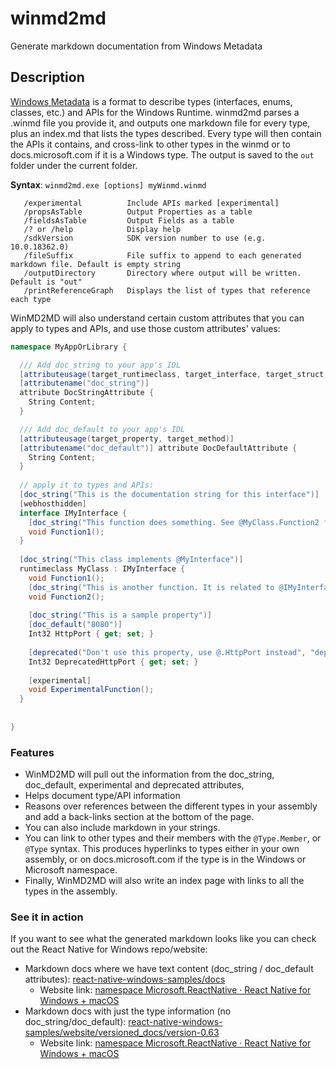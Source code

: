 # winmd2md
Generate markdown documentation from Windows Metadata

## Description
[Windows Metadata](https://docs.microsoft.com/uwp/winrt-cref/winmd-files) is a format to describe types (interfaces, enums, classes, etc.) and APIs for the Windows Runtime.
winmd2md parses a .winmd file you provide it, and outputs one markdown file for every type, plus an index.md that lists the types described. 
Every type will then contain the APIs it contains, and cross-link to other types in the winmd or to docs.microsoft.com if it is a Windows type.
The output is saved to the `out` folder under the current folder.

**Syntax**:  `winmd2md.exe [options] myWinmd.winmd`
```
   /experimental          Include APIs marked [experimental]
   /propsAsTable          Output Properties as a table
   /fieldsAsTable         Output Fields as a table
   /? or /help            Display help
   /sdkVersion            SDK version number to use (e.g. 10.0.18362.0)
   /fileSuffix            File suffix to append to each generated markdown file. Default is empty string
   /outputDirectory       Directory where output will be written. Default is "out"
   /printReferenceGraph   Displays the list of types that reference each type
```

WinMD2MD will also understand certain custom attributes that you can apply to types and APIs, and use those custom attributes' values:

```csharp
namespace MyAppOrLibrary {

  /// Add doc_string to your app's IDL
  [attributeusage(target_runtimeclass, target_interface, target_struct, target_enum, target_delegate, target_field, target_property, target_method, target_event)]
  [attributename("doc_string")]
  attribute DocStringAttribute {
    String Content;
  }

  /// Add doc_default to your app's IDL
  [attributeusage(target_property, target_method)]
  [attributename("doc_default")] attribute DocDefaultAttribute {
    String Content;
  }
  
  // apply it to types and APIs:
  [doc_string("This is the documentation string for this interface")]
  [webhosthidden]
  interface IMyInterface {
    [doc_string("This function does something. See @MyClass.Function2 for more info")]
    void Function1();
  }
  
  [doc_string("This class implements @MyInterface")]
  runtimeclass MyClass : IMyInterface {
    void Function1();
    [doc_string("This is another function. It is related to @IMyInterface.Function1.");
    void Function2();
    
    [doc_string("This is a sample property")]
    [doc_default("8080")]
    Int32 HttpPort { get; set; }  
    
    [deprecated("Don't use this property, use @.HttpPort instead", "deprecate", 42)]
    Int32 DeprecatedHttpPort { get; set; }
    
    [experimental]
    void ExperimentalFunction();
  }
  
  
}
```

### Features
- WinMD2MD will pull out the information from the doc_string, doc_default, experimental and deprecated attributes,
- Helps document type/API information
- Reasons over references between the different types in your assembly and add a back-links section at the bottom of the page.
- You can also include markdown in your strings.
- You can link to other types and their members with the `@Type.Member`, or `@Type` syntax. This produces hyperlinks to types either in your own assembly, or on docs.microsoft.com if the type is in the Windows or Microsoft namespace.
- Finally, WinMD2MD will also write an index page with links to all the types in the assembly.

### See it in action
If you want to see what the generated markdown looks like you can check out the React Native for Windows repo/website:
- Markdown docs where we have text content (doc_string / doc_default attributes): [react-native-windows-samples/docs](https://github.com/microsoft/react-native-windows-samples/tree/master/docs)
  - Website link: [namespace Microsoft.ReactNative · React Native for Windows + macOS](https://microsoft.github.io/react-native-windows/docs/next/Native-API-Reference)
- Markdown docs with just the type information (no doc_string/doc_default):  [react-native-windows-samples/website/versioned_docs/version-0.63](https://github.com/microsoft/react-native-windows-samples/tree/master/website/versioned_docs/version-0.63)
  - Website link: [namespace Microsoft.ReactNative · React Native for Windows + macOS](https://microsoft.github.io/react-native-windows/docs/Native-API-Reference)

